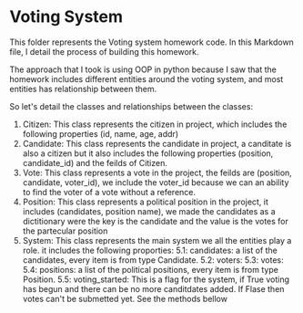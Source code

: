 # Voting System

This folder represents the Voting system homework code.
In this Markdown file, I detail the process of building this homework.

The approach that I took is using OOP in python because I saw that the homework includes different entities around the voting system, and most entities has relationship between them.

So let's detail the classes and relationships between the classes:

1. Citizen: This class represents the citizen in project, which includes the following properties (id, name, age, addr)
2. Candidate: This class represents the candidate in project, a canditate is also a citizen but it also includes the following properties (position, candidate_id) and the feilds of Citizen.
3. Vote: This class represents a vote in the project, the feilds are (position, candidate, voter_id), we include the voter_id because we can an ability to find the voter of a vote without a reference.
4. Position: This class represents a political position in the project, it includes (candidates, position name), we made the candidates as a dictitionary were the key is the candidate and the value is the votes for the partecular position
5. System: This class represents the main system we all the entities play a role. it includes the following proporties:
   5.1: candidates: a list of the candidates, every item is from type Candidate.
   5.2: voters:
   5.3: votes:
   5.4: positions: a list of the political positions, every item is from type Position.
   5.5: voting_started: This is a flag for the system, if True voting has begun and there can be no more canditdates added. If Flase then votes can't be submetted yet.
   See the methods bellow
